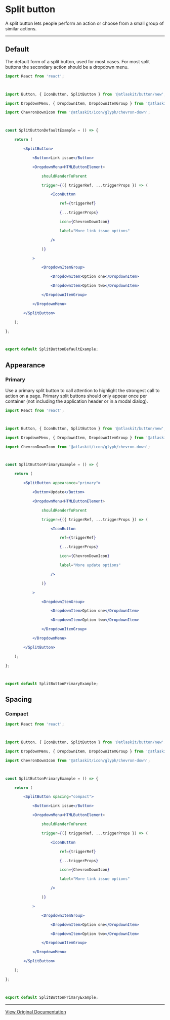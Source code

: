 # Split button

A split button lets people perform an action or choose from a small group of similar actions.

---

## Default

The default form of a split button, used for most cases. For most split buttons the secondary action should be a dropdown menu. 

```jsx
import React from 'react';



import Button, { IconButton, SplitButton } from '@atlaskit/button/new';

import DropdownMenu, { DropdownItem, DropdownItemGroup } from '@atlaskit/dropdown-menu';

import ChevronDownIcon from '@atlaskit/icon/glyph/chevron-down';



const SplitButtonDefaultExample = () => {

	return (

		<SplitButton>

			<Button>Link issue</Button>

			<DropdownMenu<HTMLButtonElement>

				shouldRenderToParent

				trigger={({ triggerRef, ...triggerProps }) => (

					<IconButton

						ref={triggerRef}

						{...triggerProps}

						icon={ChevronDownIcon}

						label="More link issue options"

					/>

				)}

			>

				<DropdownItemGroup>

					<DropdownItem>Option one</DropdownItem>

					<DropdownItem>Option two</DropdownItem>

				</DropdownItemGroup>

			</DropdownMenu>

		</SplitButton>

	);

};



export default SplitButtonDefaultExample;
```

## Appearance

### Primary

Use a primary split button to call attention to highlight the strongest call to action on a page. Primary split buttons should only appear once per container (not including the application header or in a modal dialog). 

```jsx
import React from 'react';



import Button, { IconButton, SplitButton } from '@atlaskit/button/new';

import DropdownMenu, { DropdownItem, DropdownItemGroup } from '@atlaskit/dropdown-menu';

import ChevronDownIcon from '@atlaskit/icon/glyph/chevron-down';



const SplitButtonPrimaryExample = () => {

	return (

		<SplitButton appearance="primary">

			<Button>Update</Button>

			<DropdownMenu<HTMLButtonElement>

				shouldRenderToParent

				trigger={({ triggerRef, ...triggerProps }) => (

					<IconButton

						ref={triggerRef}

						{...triggerProps}

						icon={ChevronDownIcon}

						label="More update options"

					/>

				)}

			>

				<DropdownItemGroup>

					<DropdownItem>Option one</DropdownItem>

					<DropdownItem>Option two</DropdownItem>

				</DropdownItemGroup>

			</DropdownMenu>

		</SplitButton>

	);

};



export default SplitButtonPrimaryExample;
```

## Spacing

### Compact

```jsx
import React from 'react';



import Button, { IconButton, SplitButton } from '@atlaskit/button/new';

import DropdownMenu, { DropdownItem, DropdownItemGroup } from '@atlaskit/dropdown-menu';

import ChevronDownIcon from '@atlaskit/icon/glyph/chevron-down';



const SplitButtonPrimaryExample = () => {

	return (

		<SplitButton spacing="compact">

			<Button>Link issue</Button>

			<DropdownMenu<HTMLButtonElement>

				shouldRenderToParent

				trigger={({ triggerRef, ...triggerProps }) => (

					<IconButton

						ref={triggerRef}

						{...triggerProps}

						icon={ChevronDownIcon}

						label="More link issue options"

					/>

				)}

			>

				<DropdownItemGroup>

					<DropdownItem>Option one</DropdownItem>

					<DropdownItem>Option two</DropdownItem>

				</DropdownItemGroup>

			</DropdownMenu>

		</SplitButton>

	);

};



export default SplitButtonPrimaryExample;
```

---

[View Original Documentation](https://atlassian.design/components/button/split-button/examples)
